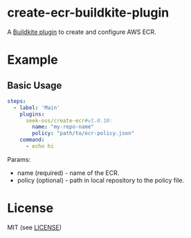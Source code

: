 # create-ecr-buildkite-plugin

A [Buildkite plugin](https://buildkite.com/docs/agent/v3/plugins) to create and configure AWS ECR.

# Example

## Basic Usage

```yml
steps:
  - label: 'Main'
    plugins:
      seek-oss/create-ecr#v1.0.10:
        name: "my-repo-name"
        policy: "path/to/ecr-policy.json"
    command:
      - echo hi
```

Params:

- name (required) - name of the ECR.
- policy (optional) - path in local repository to the policy file.

# License

MIT (see [LICENSE](LICENSE))
